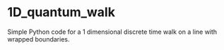 # 1D_quantum_walk

Simple Python code for a 1 dimensional discrete time walk on a line with wrapped boundaries. 
